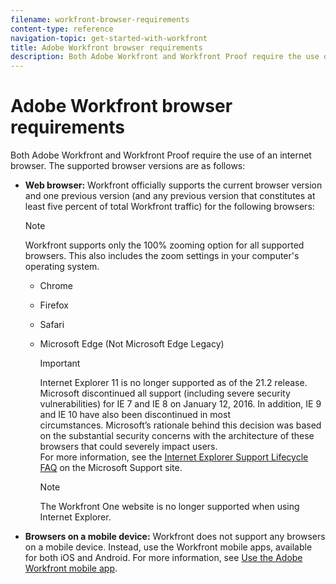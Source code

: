 ```yaml
---
filename: workfront-browser-requirements
content-type: reference
navigation-topic: get-started-with-workfront
title: Adobe Workfront browser requirements
description: Both Adobe Workfront and Workfront Proof require the use of an internet browser. The supported browser versions are as follows:
---
```


# Adobe Workfront browser requirements

Both Adobe Workfront and Workfront Proof require the use of an internet browser. The supported browser versions are as follows:

* **Web browser:**&nbsp;Workfront officially supports the current browser version and one previous version (and any previous version that constitutes at least five percent of total Workfront traffic) for the following browsers: &nbsp;&nbsp;

  >[!NOTE]
  >
  >Workfront supports only the 100% zooming option for all supported browsers. This also includes the zoom settings in your computer's operating system.

   * Chrome
   * Firefox
   * Safari
   * Microsoft Edge (Not Microsoft Edge Legacy)

     >[!IMPORTANT]
     >
     >Internet Explorer 11 is no longer supported as of the 21.2 release. Microsoft discontinued all support (including severe security vulnerabilities) for IE 7 and&nbsp;IE 8 on January 12, 2016. In addition, IE 9 and IE 10 have also been discontinued in most circumstances.&nbsp;Microsoft’s rationale behind this decision was&nbsp;based on the substantial security concerns with the architecture of these browsers that could severely impact users.  
     >For more information, see the [Internet Explorer Support Lifecycle FAQ](https://support.microsoft.com/en-us/help/17454/lifecycle-faq-internet-explorer)&nbsp;on the Microsoft Support site.

     >[!NOTE]
     >
     >The Workfront One website is no longer supported when using Internet Explorer.

* **Browsers on a mobile device:** Workfront does not support any browsers on a mobile device. Instead, use the Workfront mobile apps, available for both iOS and Android. For more information, see [Use the Adobe Workfront mobile app](../workfront-basics/mobile-apps/using-the-workfront-mobile-app/use-the-mobile-app.md).

  <!--
  <li data-mc-conditions="QuicksilverOrClassic.Draft mode"> <p><strong>Adobe Flash Plugin:</strong> Version 10.1 or greater. Proofing users must have version 11.1 or greater.</p> <p>The Adobe Flash Plugin is required in order for&nbsp;certain legacy areas of the Workfront interface to function (such as the Resource Grid, Resource Budget Manager, Capacity Planner, and the Legacy Gantt Chart). If you are using these legacy tools in Workfront, you must configure your browser to allow the Adobe Flash Plugin to be used on your&nbsp;Workfront site, because most browsers are configured by default to block the use of the Adobe Flash Plugin.</p> </li>
  -->

